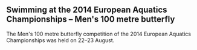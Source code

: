 ## Swimming at the 2014 European Aquatics Championships – Men's 100 metre butterfly

The Men's 100 metre butterfly competition of the 2014 European Aquatics Championships was held on 22–23 August.